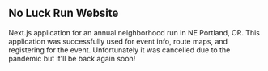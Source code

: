 ## No Luck Run Website

Next.js application for an annual neighborhood run in NE Portland, OR. This application was successfully used for event info, route maps, and registering for the event. Unfortunately it was cancelled due to the pandemic but it'll be back again soon! 
